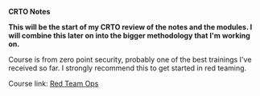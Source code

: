 **CRTO Notes**

**This will be the start of my CRTO review of the notes and the modules. I will combine this later on into the bigger methodology that I'm working on.**

Course is from zero point security, probably one of the best trainings I've received so far. I strongly recommend this to get started in red teaming. 

Course link: [Red Team Ops](https://training.zeropointsecurity.co.uk/courses/red-team-ops)
